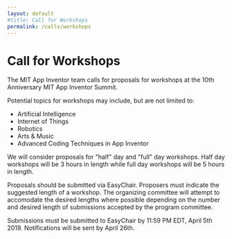 ```yaml
---
layout: default
#title: Call for Workshops
permalink: /calls/workshops
---
```


# Call for Workshops

The MIT App Inventor team calls for proposals for workshops at the 10th Anniversary MIT App Inventor Summit.

Potential topics for workshops may include, but are not limited to:

* Artificial Intelligence
* Internet of Things
* Robotics
* Arts & Music
* Advanced Coding Techniques in App Inventor

We will consider proposals for "half" day and "full" day workshops. Half day workshops will be 3 hours in length while full day workshops will be 5 hours in length.

Proposals should be submitted via EasyChair. Proposers must indicate the suggested length of a workshop. The organizing committee will attempt to accomodate the desired lengths where possible depending on the number and desired length of submissions accepted by the program committee.

Submissions must be submitted to EasyChair by 11:59 PM EDT, April 5th 2019. Notifications will be sent by April 26th.